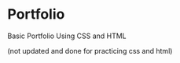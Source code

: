 # Portfolio
Basic Portfolio Using CSS and HTML 

(not updated and done for practicing css and html)
